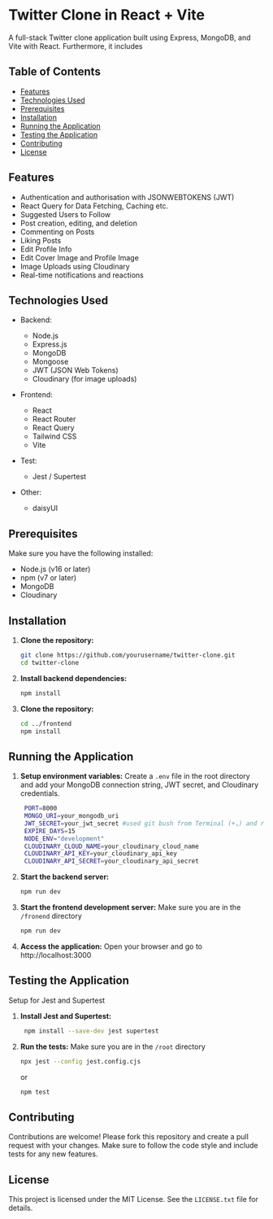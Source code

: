 # Twitter Clone in React + Vite

A full-stack Twitter clone application built using Express, MongoDB, and Vite with React.
Furthermore, it includes

## Table of Contents

- [Features](#features)
- [Technologies Used](#technologies-used)
- [Prerequisites](#prerequisites)
- [Installation](#installation)
- [Running the Application](#running-the-application)
- [Testing the Application](#testing-the-application)
- [Contributing](#contributing)
- [License](#license)

## Features

- Authentication and authorisation with JSONWEBTOKENS (JWT)
- React Query for Data Fetching, Caching etc.
- Suggested Users to Follow
- Post creation, editing, and deletion
- Commenting on Posts
- Liking Posts
- Edit Profile Info
- Edit Cover Image and Profile Image
- Image Uploads using Cloudinary
- Real-time notifications and reactions

## Technologies Used

- Backend:

  - Node.js
  - Express.js
  - MongoDB
  - Mongoose
  - JWT (JSON Web Tokens)
  - Cloudinary (for image uploads)

- Frontend:

  - React
  - React Router
  - React Query
  - Tailwind CSS
  - Vite

- Test:
  - Jest / Supertest
 
- Other:
  - daisyUI

## Prerequisites

Make sure you have the following installed:

- Node.js (v16 or later)
- npm (v7 or later)
- MongoDB
- Cloudinary

## Installation

1. **Clone the repository:**

   ```sh
   git clone https://github.com/yourusername/twitter-clone.git
   cd twitter-clone

   ```

2. **Install backend dependencies:**

   ```sh
   npm install

   ```

3. **Clone the repository:**

   ```sh
   cd ../frontend
   npm install
   ```

## Running the Application

1. **Setup environment variables:**
   Create a `.env` file in the root directory and add your MongoDB connection string, JWT secret, and Cloudinary credentials.

   ```sh
    PORT=8000
    MONGO_URI=your_mongodb_uri
    JWT_SECRET=your_jwt_secret #used git bush from Terminal (+⌄) and run "openssl rand -base64 32"
    EXPIRE_DAYS=15
    NODE_ENV="development"
    CLOUDINARY_CLOUD_NAME=your_cloudinary_cloud_name
    CLOUDINARY_API_KEY=your_cloudinary_api_key
    CLOUDINARY_API_SECRET=your_cloudinary_api_secret

   ```

2. **Start the backend server:**

   ```sh
   npm run dev

   ```

3. **Start the frontend development server:**
   Make sure you are in the `/fronend` directory

   ```sh
   npm run dev

   ```

4. **Access the application:**
   Open your browser and go to http://localhost:3000

## Testing the Application

Setup for Jest and Supertest

1. **Install Jest and Supertest:**

   ```sh
    npm install --save-dev jest supertest

   ```

2. **Run the tests:**
   Make sure you are in the `/root` directory
   ```sh
   npx jest --config jest.config.cjs
   ```
   or
   ```sh
   npm test
   ```

## Contributing

Contributions are welcome! Please fork this repository and create a pull request with your changes. Make sure to follow the code style and include tests for any new features.

## License

This project is licensed under the MIT License. See the `LICENSE.txt` file for details.
